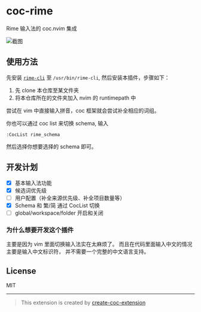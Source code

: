 # coc-rime

Rime 输入法的 coc.nvim 集成

![截图](https://user-images.githubusercontent.com/29998228/95216680-f1974680-0824-11eb-94cb-83a8d9a5b59d.gif)

## 使用方法

先安装 [`rime-cli`](https://github.com/tonyfettes/rime-cli) 至 `/usr/bin/rime-cli`,
然后安装本插件，步骤如下：

1. 先 clone 本仓库至某文件夹
2. 将本仓库所在的文件夹加入 nvim 的 runtimepath 中

尝试在 vim 中直接输入拼音，coc 框架就会尝试补全相应的词组。

你也可以通过 coc list 来切换 schema, 输入

```vim
:CocList rime_schema
```

然后选择你想要选择的 schema 即可。

## 开发计划

- [x] 基本输入法功能
- [x] 候选词优先级
- [ ] 用户配置（补全来源优先级、补全项目数量等）
- [x] Schema 和 繁/简 通过 CocList 切换
- [ ] global/workspace/folder 开启和关闭

### 为什么想要开发这个插件

主要是因为 vim 里面切换输入法实在太麻烦了。
而且在代码里面输入中文的情况主要是输入中文标识符，
并不需要一个完整的中文语言支持。

## License

MIT

---

> This extension is created by [create-coc-extension](https://github.com/fannheyward/create-coc-extension)
